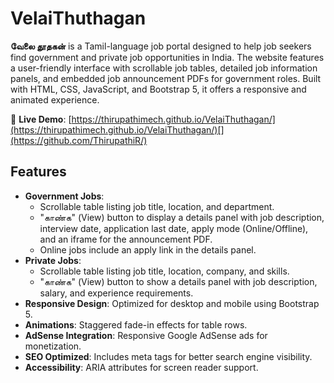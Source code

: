 # VelaiThuthagan

**வேலை தூதகன்** is a Tamil-language job portal designed to help job seekers find government and private job opportunities in India. The website features a user-friendly interface with scrollable job tables, detailed job information panels, and embedded job announcement PDFs for government roles. Built with HTML, CSS, JavaScript, and Bootstrap 5, it offers a responsive and animated experience.

🔗 **Live Demo**: [https://thirupathimech.github.io/VelaiThuthagan/](https://thirupathimech.github.io/VelaiThuthagan/)[](https://github.com/ThirupathiR/)

## Features

- **Government Jobs**:
  - Scrollable table listing job title, location, and department.
  - "காண்க" (View) button to display a details panel with job description, interview date, application last date, apply mode (Online/Offline), and an iframe for the announcement PDF.
  - Online jobs include an apply link in the details panel.
- **Private Jobs**:
  - Scrollable table listing job title, location, company, and skills.
  - "காண்க" (View) button to show a details panel with job description, salary, and experience requirements.
- **Responsive Design**: Optimized for desktop and mobile using Bootstrap 5.
- **Animations**: Staggered fade-in effects for table rows.
- **AdSense Integration**: Responsive Google AdSense ads for monetization.
- **SEO Optimized**: Includes meta tags for better search engine visibility.
- **Accessibility**: ARIA attributes for screen reader support.
